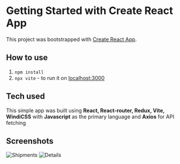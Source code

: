 # Getting Started with Create React App

This project was bootstrapped with [Create React App](https://github.com/facebook/create-react-app).

## How to use
1. `npm install`
3. `npx vite` - to run it on [localhost:3000](localhost:3000)

## Tech used
This simple app was built using __React, React-router, Redux, Vite, WindiCSS__ with __Javascript__ as the primary language and __Axios__ for API fetching

## Screenshots
![Shipments](public/assets/imgs/Shipments.png "Shipments")
![Details](public/assets/imgs/ShipmentDetails.png "Details")
